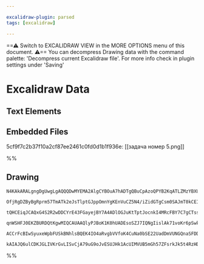 ```yaml
---

excalidraw-plugin: parsed
tags: [excalidraw]

---
```

==⚠  Switch to EXCALIDRAW VIEW in the MORE OPTIONS menu of this document. ⚠== You can decompress Drawing data with the command palette: 'Decompress current Excalidraw file'. For more info check in plugin settings under 'Saving'


# Excalidraw Data

## Text Elements
## Embedded Files
5cf9f7c2b37f10a2cf87ee2461c0fd0d1b1f936e: [[задача номеp 5.png]]

%%
## Drawing
```compressed-json
N4KAkARALgngDgUwgLgAQQQDwMYEMA2AlgCYBOuA7hADTgQBuCpAzoQPYB2KqATLZMzYBXUtiRoIACyhQ4zZAHoFAc0JRJQgEYA6bGwC2CgF7N6hbEcK4OCtptbErHALRY8RMpWdx8Q1TdIEfARcZgRmBShcZQUebQBGAAYEmjoghH0EDihmbgBtcDBQMBKIEm4IAHUAawBZZgBFABZ9NlSSyFhECsJ9aKR+UsxuZwBmeIB2bR4eCYAOJqaeUbme

OfjRgDZByBgRprm57TmATk2eJsTlptGJppOmnYgKEnVuCZ5N4/iZidGTgCsm0SAJmT0kCEIymk3CSiRO2hO8QB8VW8U2WwBoye1mUwW4iSezCgpDY1QQAGE2Pg2KQKiTrMw4LhAtl2qVNLhsNVlKShBxiFSaXSJAyOEyWVkoOzIAAzQj4fAAZVg+Ikki5GkCMogxNJ5Mqr0ksKJJLJCBVMDV6EEHh1fOhHHCuTQ8SebGZ2DUe1diUJhUgfIFTuYL

tQHCEiqJCAQxG4S2R2wDDCYrE43FGayejBY7A4ADlOGJuKtTptJocnkI4MRcFBY7C7gCTssJvFAeinoRmAARdL1uNoWUEMJPXnCOAASWIYbyAF0npphAKAKLBTLZWcL5NEDjVbgRqM7tjchtDkcIJ7y4LTioA7Cyk6yibYHiaW6ypK4HgPuYTGMXOW2CJLKxCJMQ8SaPEj5bAMybMO44ioAUHRgG6AZoQG24dGUApYBUuCJBAhQAL7gNhEC4HAcA

qnWSHFJ0EKZBURDQtKgwMIQCAUAAQlyPJBoK1K0hUADEsoSZJ7IQNgIislAk71voKr6pSwkiugonxAg2nadJsmkPJikZHx3LjvyQnCvS5Disy8n6XJUrGfoABiCrKqqSG6tS5QcQZRlKSp5qGsQbxoHwhQyY52TOUF5KWta3l2n50UKUpABKwiOs6JqRf5TlKQA8p63qwn6KWGQVGQuZwUAubg+gKj6qAAhVAXVbVSqEEYSE8P6pT5TFSkACpYFA

ACCrFcBIwSyuxeWpbFUSkBNhlsBQEK4IO4aRvgbVVfoK4CuNa0bSE22UadDmVUNGQnaSFDDfAXmCdJCGkoqAAa3AnBMALaH8IInIkqyJOMPCtZF73UvgACa3DNv9v0YqiozNrckOlEYbAGNwDGQPQBBCEh8Skftt36JlFkhmGECvRxvIkF1PXcH1DOkEz9ZwAj7MkLUbDEAgR24JowTbcO+CjpFjOWSJaD4xAPHUhdpDKJyAAUPCTNQvDa7rEw68

kAIAJQ6ulCDKJGLIVKrGvLISvCjA79uG9oJvESUJHk1AcUIMVUB5mGh57ZFsrkJk5t4RzHDKHjyZZCLYvcCSxNPNgRDc2gKeXsmHANUh2fukIUC7gXpDE2TkV2AAVgg2A5EqedwPzgvC6LZ6oBLUulFyAeMMNOP4HHOFdF5YTBPXeY6rJxIGE93RoMHTw0qe4sXlepLKekk/pueks5zh+ChBNk/94PB67aR4Be3Q17hHjZEkUAA=
```
%%